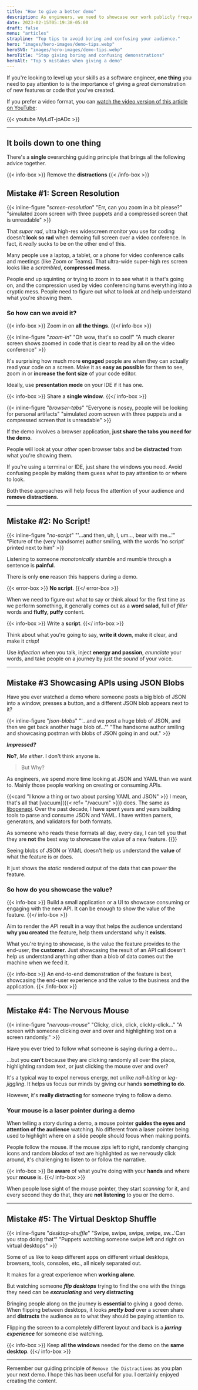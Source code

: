 ```yaml
---
title: "How to give a better demo"
description: As engineers, we need to showcase our work publicly frequently. It's not easy to make a good demo, but avoiding these give mistakes will give you an advantage.
date: 2023-02-15T05:19:38-05:00
draft: false
menu: "articles"
strapline: "Top tips to avoid boring and confusing your audience."
hero: "images/hero-images/demo-tips.webp"
heroSVG: "images/hero-images/demo-tips.webp"
heroTitle: "Stop giving boring and confusing demonstrations"
heroAlt: "Top 5 mistakes when giving a demo"
---
```


If you're looking to level up your skills as a software engineer, **one thing** you need to pay attention to is the 
importance of giving a _great_ demonstration of new features or code that you've created.

If you prefer a video format, you can [watch the video version of this article on YouTube](https://www.youtube.com/watch?v=MyLdT-joADc):

{{< youtube MyLdT-joADc >}}

---

## It boils down to one thing

There's a **single** overarching guiding principle that brings all the following advice together.

{{< info-box >}}
Remove the **distractions**
{{< /info-box >}}


## Mistake #1: Screen Resolution

{{< inline-figure "*screen-resolution*" "Err, can you zoom in a bit please?" "simulated zoom screen with three puppets and a compressed screen that is unreadable" >}}

That _super rad_, ultra high-res widescreen monitor you use for coding doesn't **look so rad** when demoing full screen over 
a video conference. In fact, it _really_ sucks to be on the other end of this.

Many people use a laptop, a tablet, or a phone for video conference calls and meetings (like Zoom or Teams). 
That ultra-wide super-high res screen looks like a _scrambled_, **compressed mess**.

People end up squinting or trying to zoom in to see what it is that's going on, and the compression used by video 
conferencing turns everything into a cryptic mess. People need to figure out what to look at and help understand what you're showing them.

### So how can we avoid it?

{{< info-box >}}
Zoom in on **all the things**.
{{</ info-box >}}


{{< inline-figure "*zoom-in*" "Oh wow, that's so cool!" "A much clearer screen shows zoomed in code that is clear to read by all on the video conference" >}}

It's surprising how much more **engaged** people are when they can actually read your code on a screen. 
Make it as **easy as possible** for them to see, zoom in or **increase the font size** of your code editor.

Ideally, use **presentation mode** on your IDE if it has one.

{{< info-box >}}
Share a **single window**.
{{</ info-box >}}

{{< inline-figure "*browser-tabs*" "Everyone is nosey, people will be looking for personal artifacts" "simulated zoom screen with three puppets and a compressed screen that is unreadable" >}}

If the demo involves a browser application, **just share the tabs you
need for the demo**. 

People will look at your _other_ open browser tabs and be **distracted** from what you're showing them.

If you're using a terminal or IDE, just share the windows you need. Avoid confusing people by making them guess what to pay attention to or where to look.

Both these approaches will help focus the attention of your audience and **remove distractions.**

---

## Mistake #2: No Script!

{{< inline-figure "*no-script*" "'...and then, uh, I, um..., bear with me...'" "Picture of the (very handsome) author smiling, with the words 'no script' printed next to him" >}}

Listening to someone _monotonically_ stumble and mumble through a sentence is **painful**. 

There is only **one** reason this happens during a demo.

{{< error-box >}}
**No script**.
{{</ error-box >}}

When we need to figure out what to say or think aloud for the first time as we perform something, 
it generally comes out as a **word salad**, full of _filler_ words and **fluffy, puffy** content.

{{< info-box >}}
Write a **script**.
{{</ info-box >}}

Think about what you're going to say, **write it down**, make it clear, and make it _crisp_! 

Use _inflection_ when you talk, inject **energy and passion**, _enunciate_ your words, and take people on a journey by 
just the _sound_ of your voice.

---

## Mistake #3 Showcasing APIs using JSON Blobs

Have you ever watched a demo where someone posts a big blob of JSON into a window, presses a button, and a different JSON blob appears next to it?

{{< inline-figure "*json-blobs*" "'...and we post a huge blob of JSON, and then we get back another huge blob of...'" "The handsome author smiling and showcasing postman with blobs of JSON going in and out." >}}

**_Impressed?_**

**No?**, _Me either_. I don't think anyone is.

> But Why?

As engineers, we spend more time looking at JSON and YAML than we want to. Mainly those people working on creating or consuming APIs.

{{<card "I know a thing or two about parsing YAML and JSON" >}} 
I mean, that's all that [vacuum]({{< ref= "/vacuum" >}}) does. The same as  [libopenapi](https://pb33f.io/libopenapi). Over the past
decade, I have spent years and years building tools to parse and consume JSON and YAML. I have written parsers, generators, and validators for both formats.

As someone who reads these formats all day, every day, I can tell you that they are **not** the best way to showcase the value of a new feature.
{{</card>}}

Seeing blobs of JSON or YAML doesn't help us understand the **value** of what the feature is or does. 

It just shows the _static_ rendered output of the data that can power the feature.

### So how do you showcase the value?

{{< info-box >}}
Build a small application or a UI to showcase consuming or engaging with the new API. It can be enough to show the value of the feature.
{{</ info-box >}}

Aim to render the API result in a way that helps the audience understand **why you created** the feature, help them understand why it **exists**.

What you're trying to showcase, is the value the feature provides to the end-user, the **customer**. Just showcasing the result
of an API call doesn't help us understand anything other than a blob of data comes out the machine when we feed it.

{{< info-box >}}
An end-to-end demonstration of the feature is best, showcasing the end-user experience and the value to the business and the application.
{{< /info-box >}}

---

## Mistake #4: The Nervous Mouse

{{< inline-figure "*nervous-mouse*" "Clicky, click, click, clickty-click..." "A screen with someone clicking over and over and highlighting text on a screen randomly." >}}

Have you ever tried to follow what someone is saying during a demo...

...but you **can't** because they are clicking randomly all over the place, highlighting random text, or just clicking 
the mouse over and over?

It's a typical way to expel nervous energy, not unlike _nail-biting_ or _leg-jiggling_. 
It helps us focus our minds by giving our hands **something to do**.

However, it's **really distracting** for someone trying to follow a demo.

### Your mouse is a laser pointer during a demo

When telling a story during a demo, a mouse pointer **guides the eyes and attention of the audience** watching. 
No different from a laser pointer being used to highlight where on a slide people should focus when making points.

People follow the mouse. If the mouse zips left to right, randomly changing icons and random blocks of text are 
highlighted as we nervously click around, it's challenging to listen to or follow the narrative.

{{< info-box >}}
Be **aware** of what you're doing with your **hands** and where your **mouse** is. 
{{</ info-box >}}

When people lose sight of the mouse pointer, they start _scanning_ for it, and every second they do that,
they are **not listening** to you or the demo.

---

## Mistake #5: The Virtual Desktop Shuffle

{{< inline-figure "*desktop-shuffle*" "Swipe, swipe, swipe, swipe, sw...'Can you stop doing that'" "Puppets watching someone swipe left and right on virtual desktops" >}}

Some of us like to keep different apps on different virtual desktops, browsers, tools, consoles, etc.,
all nicely separated out. 

It makes for a great experience when **working alone**.

But watching someone **_flip desktops_** trying to find the one with the things they need can be **_excruciating_** and **very distracting**

Bringing people along on the journey is **essential** to giving a good demo. When flipping between desktops, 
it looks **_pretty bad_** over a screen share and **distracts** the audience as to what they should be paying attention to.

Flipping the screen to a completely different layout and back is a **_jarring experience_** for someone else watching.

{{< info-box >}}
Keep **all the windows** needed for the demo on the **same desktop**.
{{</ info-box >}}

---

Remember our guiding principle of `Remove the Distractions` as you plan your next demo. I hope this has been 
useful for you. I certainly enjoyed creating the content.
